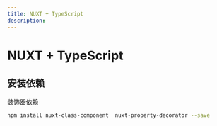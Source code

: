 ```yaml
---
title: NUXT + TypeScript
description: 
---
```


# NUXT + TypeScript

## 安装依赖

装饰器依赖

```bash
npm install nuxt-class-component  nuxt-property-decorator --save
```

